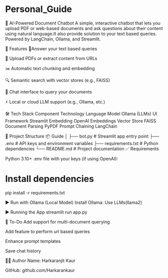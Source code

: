# Personal_Guide
🧠 AI-Powered Document Chatbot
A simple, interactive chatbot that lets you upload PDF or web-based documents and ask questions about their content using natural language.It also provide solution to your text based queries. Powered by LangChain, Ollama, and Streamlit.

🚀 Features
📄Answer your text based queries

📄 Upload PDFs or extract content from URLs

✂️ Automatic text chunking and embedding

🔍 Semantic search with vector stores (e.g., FAISS)

💬 Chat interface to query your documents

⚡ Local or cloud LLM support (e.g., Ollama, etc.)

🛠️ Tech Stack
Component	Technology
Language Model Ollama (LLMs)
UI Framework	Streamlit
Embedding	OpenAI Embeddings 
Vector Store	FAISS
Document Parsing	PyPDF 
Prompt Chaining	LangChain

📂 Project Structure
📦 Guide
│
├── bot.py                  # Streamlit app entry point
├── .env                    # API keys and environment variables
├── requirements.txt        # Python dependencies
└── README.md               # Project documentation
✅ Requirements
 
 Python 3.10+
.env file with your keys (if using OpenAI):

# Install dependencies
pip install -r requirements.txt

▶️ Run with Ollama (Local Model)
Install Ollama:
Use LLMs(llama2)

▶️ Running the App
streamlit run app.py

📌 To-Do
Add support for multi-document querying

Add feature to perform url based queries

Enhance prompt templates

Save chat history


🧑‍💻 Author
Name: Harkaranjit Kaur

GitHub: github.com/Harkarankaur

